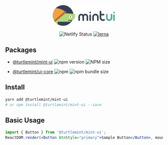 <div align="center">
  <a href="http://mint-ui.netlify.com">
    <img width="200" src="packages/components/public/mintui-logo.svg">
  </a>
</div>

<div align="center">

![Netlify Status](https://img.shields.io/netlify/f808dfbe-b589-4cca-8149-3a169f9f44bb) 
[![lerna](https://img.shields.io/badge/maintained%20with-lerna-cc00ff.svg)](https://lernajs.io/)

</div>

## Packages

- [@turtlemint/mint-ui](https://github.com/turtlemint/mint-ui/tree/master/packages/components) ![npm version](https://img.shields.io/npm/v/@turtlemint/mint-ui) ![NPM size](https://badgen.net/bundlephobia/minzip/@turtlemint/mint-ui)

- [@turtlemint/ui-core](https://github.com/turtlemint/mint-ui/tree/master/packages/core) ![npm](https://img.shields.io/npm/v/@turtlemint/ui-core.svg) ![npm bundle size](https://img.shields.io/bundlephobia/min/@turtlemint/ui-core.svg) 

## Install

```bash
yarn add @turtlemint/mint-ui
# or npm install @turtlemint/mint-ui --save
```


## Basic Usage

```jsx
import { Button } from '@turtlemint/mint-ui';
ReactDOM.render(<Button btnStyle="primary">Sample Button</Button>, mountNode);
```

